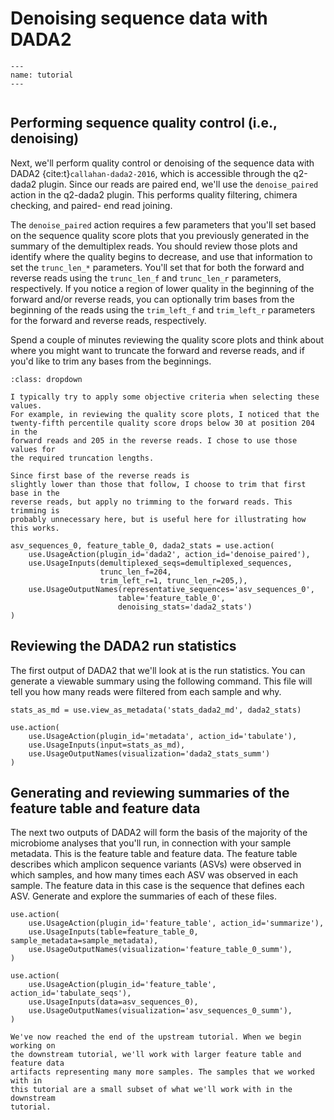 # Denoising sequence data with DADA2

```{usage-scope}
---
name: tutorial
---
```

```{usage-selector}
```

## Performing sequence quality control (i.e., denoising)

Next, we'll perform quality control or denoising of the sequence data with
DADA2 {cite:t}`callahan-dada2-2016`, which is accessible through the q2-dada2
plugin.
Since our reads are paired end, we'll use the `denoise_paired` action in the
q2-dada2 plugin. This performs quality filtering, chimera checking, and paired-
end read joining.

The `denoise_paired` action requires a few parameters that you'll set based
on the sequence quality score plots that you previously generated in the
summary of the demultiplex reads. You should review those plots and identify
where the quality begins to decrease, and use that information to set the
`trunc_len_*` parameters. You'll set that for both the forward and reverse
reads using the `trunc_len_f` and `trunc_len_r` parameters, respectively. If
you notice a region of lower quality in the beginning of the forward and/or
reverse reads, you can optionally trim bases from the beginning of the reads
using the `trim_left_f` and `trim_left_r` parameters for the forward and
reverse reads, respectively.

Spend a couple of minutes reviewing the quality score plots and think about
where you might want to truncate the forward and reverse reads, and if you'd
like to trim any bases from the beginnings.

```{admonition} Expand this box for some guidance on choosing these values.
:class: dropdown

I typically try to apply some objective criteria when selecting these values.
For example, in reviewing the quality score plots, I noticed that the
twenty-fifth percentile quality score drops below 30 at position 204 in the
forward reads and 205 in the reverse reads. I chose to use those values for
the required truncation lengths.

Since first base of the reverse reads is
slightly lower than those that follow, I choose to trim that first base in the
reverse reads, but apply no trimming to the forward reads. This trimming is
probably unnecessary here, but is useful here for illustrating how this works.
```

```{usage}
asv_sequences_0, feature_table_0, dada2_stats = use.action(
    use.UsageAction(plugin_id='dada2', action_id='denoise_paired'),
    use.UsageInputs(demultiplexed_seqs=demultiplexed_sequences,
                    trunc_len_f=204,
                    trim_left_r=1, trunc_len_r=205,),
    use.UsageOutputNames(representative_sequences='asv_sequences_0',
                        table='feature_table_0',
                        denoising_stats='dada2_stats')
)
```

## Reviewing the DADA2 run statistics

The first output of DADA2 that we'll look at is the run statistics. You can
generate a viewable summary using the following command. This file will tell
you how many reads were filtered from each sample and why.

```{usage}
stats_as_md = use.view_as_metadata('stats_dada2_md', dada2_stats)

use.action(
    use.UsageAction(plugin_id='metadata', action_id='tabulate'),
    use.UsageInputs(input=stats_as_md),
    use.UsageOutputNames(visualization='dada2_stats_summ')
)
```

## Generating and reviewing summaries of the feature table and feature data

The next two outputs of DADA2 will form the basis of the majority of the
microbiome analyses that you'll run, in connection with your sample metadata.
This is the feature table and feature data. The feature table describes which
amplicon sequence variants (ASVs) were observed in which samples, and how many
times each ASV was observed in each sample. The feature data in this case is
the sequence that defines each ASV. Generate and explore the summaries of
each of these files.

```{usage}
use.action(
    use.UsageAction(plugin_id='feature_table', action_id='summarize'),
    use.UsageInputs(table=feature_table_0, sample_metadata=sample_metadata),
    use.UsageOutputNames(visualization='feature_table_0_summ'),
)

use.action(
    use.UsageAction(plugin_id='feature_table', action_id='tabulate_seqs'),
    use.UsageInputs(data=asv_sequences_0),
    use.UsageOutputNames(visualization='asv_sequences_0_summ'),
)
```

```{note}
We've now reached the end of the upstream tutorial. When we begin working on
the downstream tutorial, we'll work with larger feature table and feature data
artifacts representing many more samples. The samples that we worked with in
this tutorial are a small subset of what we'll work with in the downstream
tutorial.
```